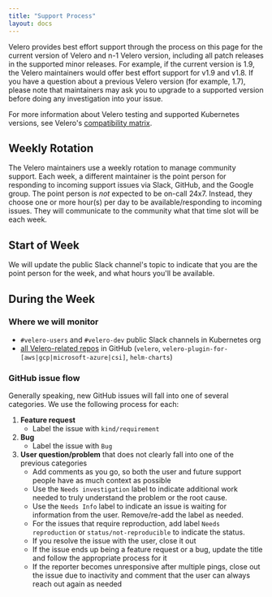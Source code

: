```yaml
---
title: "Support Process"
layout: docs
---
```



Velero provides best effort support through the process on this page for the current version of Velero and n-1 Velero version, including all patch releases in the supported minor releases. For example, if the current version is 1.9, the Velero maintainers would offer best effort support for v1.9 and v1.8. If you have a question about a previous Velero version (for example, 1.7), please note that maintainers may ask you to upgrade to a supported version before doing any investigation into your issue.

For more information about Velero testing and supported Kubernetes versions, see Velero's [compatibility matrix](https://github.com/vmware-tanzu/velero/blob/v1.13.0/README.md#velero-compatibility-matrix).


## Weekly Rotation

The Velero maintainers use a weekly rotation to manage community support. Each week, a different maintainer is the point person for responding to incoming support issues via Slack, GitHub, and the Google group. The point person is *not* expected to be on-call 24x7. Instead, they choose one or more hour(s) per day to be available/responding to incoming issues. They will communicate to the community what that time slot will be each week.

## Start of Week

We will update the public Slack channel's topic to indicate that you are the point person for the week, and what hours you'll be available.

## During the Week

### Where we will monitor
- `#velero-users` and `#velero-dev` public Slack channels in Kubernetes org
- [all Velero-related repos][0] in GitHub (`velero`, `velero-plugin-for-[aws|gcp|microsoft-azure|csi]`, `helm-charts`)

### GitHub issue flow

Generally speaking, new GitHub issues will fall into one of several categories. We use the following process for each:

1. **Feature request**
    - Label the issue with `kind/requirement` 
1. **Bug**
    - Label the issue with `Bug`
1. **User question/problem** that does not clearly fall into one of the previous categories
    - Add comments as you go, so both the user and future support people have as much context as possible
    - Use the `Needs investigation` label to indicate additional work needed to truly understand the problem or the root cause.
    - Use the `Needs Info` label to indicate an issue is waiting for information from the user. Remove/re-add the label as needed.
    - For the issues that require reproduction, add label `Needs reproduction` or `status/not-reproducible` to indicate the status.
    - If you resolve the issue with the user, close it out
    - If the issue ends up being a feature request or a bug, update the title and follow the appropriate process for it
    - If the reporter becomes unresponsive after multiple pings, close out the issue due to inactivity and comment that the user can always reach out again as needed

[0]: https://github.com/vmware-tanzu?q=velero&type=&language=
